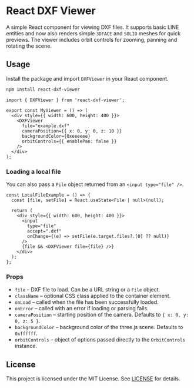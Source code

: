 # React DXF Viewer

A simple React component for viewing DXF files.
It supports basic LINE entities and now also renders simple
`3DFACE` and `SOLID` meshes for quick previews. The viewer
includes orbit controls for zooming, panning and rotating the
scene.

## Usage

Install the package and import `DXFViewer` in your React component.

```bash
npm install react-dxf-viewer
```

```tsx
import { DXFViewer } from 'react-dxf-viewer';

export const MyViewer = () => (
  <div style={{ width: 600, height: 400 }}>
    <DXFViewer
      file="example.dxf"
      cameraPosition={{ x: 0, y: 0, z: 10 }}
      backgroundColor={0xeeeeee}
      orbitControls={{ enablePan: false }}
    />
  </div>
);
```

### Loading a local file

You can also pass a `File` object returned from an `<input type="file" />`.

```tsx
const LocalFileExample = () => {
  const [file, setFile] = React.useState<File | null>(null);

  return (
    <div style={{ width: 600, height: 400 }}>
      <input
        type="file"
        accept=".dxf"
        onChange={(e) => setFile(e.target.files?.[0] ?? null)}
      />
      {file && <DXFViewer file={file} />}
    </div>
  );
};
```

### Props

- `file` – DXF file to load. Can be a URL string or a `File` object.
- `className` – optional CSS class applied to the container element.
- `onLoad` – called when the file has been successfully loaded.
- `onError` – called with an error if loading or parsing fails.
- `cameraPosition` – starting position of the camera. Defaults to `{ x: 0, y: 0, z: 5 }`.
- `backgroundColor` – background color of the three.js scene. Defaults to `0xffffff`.
- `orbitControls` – object of options passed directly to the `OrbitControls` instance.

## License

This project is licensed under the MIT License. See [LICENSE](LICENSE) for details.

